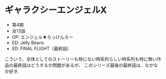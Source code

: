 # ギャラクシーエンジェルX

- 第4期
- 全13話
- OP: エンジェル★ろっけんろー
- ED: Jelly Beans
- ED: FINAL FLIGHT（最終話）

こういう、全体としてのストーリーも特にない時系列らしい時系列も特に無い作品の最終話はどうするか問題があるが、
このシリーズ最後の最終話は、なかなか好き.
